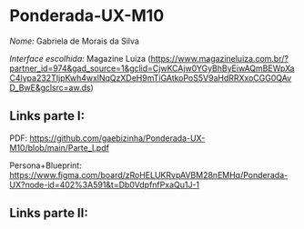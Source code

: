 # Ponderada-UX-M10

*Nome:* Gabriela de Morais da Silva

*Interface escolhida:* Magazine Luiza  (https://www.magazineluiza.com.br/?partner_id=974&gad_source=1&gclid=CjwKCAjw0YGyBhByEiwAQmBEWpXaC4lypa232TIjpKwh4wxlNqQzXDeH9mTiGAtkoPoS5V9aHdRRXxoCGG0QAvD_BwE&gclsrc=aw.ds)

## Links parte I: 

PDF: https://github.com/gaebizinha/Ponderada-UX-M10/blob/main/Parte_I.pdf

Persona+Blueprint: https://www.figma.com/board/zRoHELUKRvpAVBM28nEMHq/Ponderada-UX?node-id=402%3A591&t=Db0VdpfnfPxaQu1J-1


## Links parte II:
